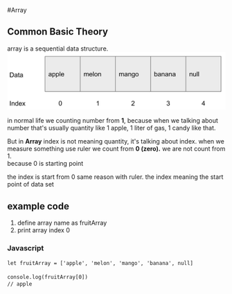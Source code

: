 #Array

## Common Basic Theory

array is a sequential data structure.
![](coding-dojo-array.png)

in normal life we counting number from **1**,
because when we talking about number that's usually quantity like 1 apple, 1 liter of gas, 1 candy like that.  

But in **Array** index is not meaning quantity, it's talking about index. when we measure something use ruler we count from **0 (zero).** we are not count from 1.  
because 0 is starting point

the index is start from 0 same reason with ruler. the index meaning the start point of data set

## example code


1. define array name as fruitArray
2. print array index 0

### Javascript

```
let fruitArray = ['apple', 'melon', 'mango', 'banana', null]

console.log(fruitArray[0])
// apple
```
